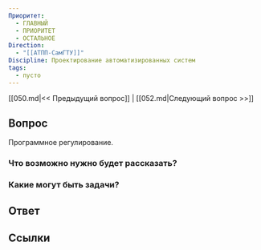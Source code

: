 ```yaml
---
Приоритет:
  - ГЛАВНЫЙ
  - ПРИОРИТЕТ
  - ОСТАЛЬНОЕ
Direction:
  - "[[АТПП-СамГТУ]]" 
Discipline: Проектирование автоматизированных систем 
tags:
  - пусто
---
```

[[050.md|<< Предыдущий вопрос]] | [[052.md|Следующий вопрос >>]]
## Вопрос

Программное регулирование.

### Что возможно нужно будет рассказать?

### Какие могут быть задачи?

## Ответ

## Ссылки
